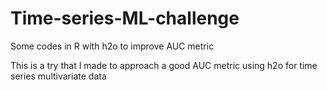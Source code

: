 # Time-series-ML-challenge
Some codes in R with h2o to improve AUC metric

This is a try that I made to approach a good AUC metric using h2o for time series multivariate data
